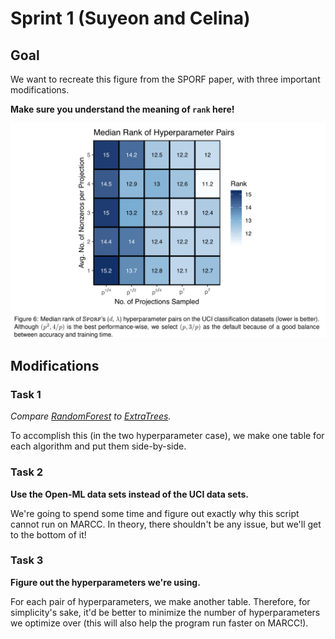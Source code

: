 # Sprint 1 (Suyeon and Celina)

## Goal
We want to recreate this figure from the SPORF paper, with three important modifications.

**Make sure you understand the meaning of `rank` here!**

![table][figure6]


## Modifications

### Task 1
*Compare [RandomForest](https://scikit-learn.org/stable/modules/generated/sklearn.ensemble.RandomForestClassifier.html) 
to [ExtraTrees](https://scikit-learn.org/stable/modules/generated/sklearn.ensemble.ExtraTreesClassifier.html).*

To accomplish this (in the two hyperparameter case), we make one table for each algorithm and put them side-by-side.

### Task 2
**Use the Open-ML data sets instead of the UCI data sets.**

We're going to spend some time and figure out exactly why this script cannot run on MARCC. 
In theory, there shouldn't be any issue, but we'll get to the bottom of it!

### Task 3
**Figure out the hyperparameters we're using.**

For each pair of hyperparameters, we make another table. Therefore, for simplicity's sake, 
it'd be better to minimize the number of hyperparameters we optimize over (this will also help the program
run faster on MARCC!).

[figure6]: ./figure.png
